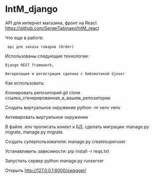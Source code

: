 # IntM_django

API для интернет магазина, фронт на React https://github.com/SergeiTabinaev/IntM_react

Что еще в работе: 
  
     api для заказа товаров (Order)

Использованы следующие технологии: 

    Django REST framework,
    
    Авторизация и регистрация сделана с библиотекой djoser

Как использовать:

Клонировать репозиторий git clone ссылка_сгенерированная_в_вашем_репозитории

Создать виртуальное окружение python -m venv venv

Активировать виртуальное окружение

В файле .env прописать конект к БД. сделать миграции: manage.py migrate, manage.py migrate.

Cоздать суперпользователя: manage.py createsuperuser

Устанавливить зависимости: pip install -r reqs.txt

Запустить сервер python manage.py runserver

Открыть http://127.0.0.1:8000/swagger/
